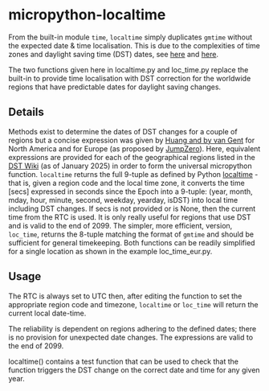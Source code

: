 # micropython-localtime
From the built-in module `time`, `localtime` simply duplicates `gmtime` without the expected date & time localisation. This is due to the complexities of time zones and daylight saving time (DST) dates, see [here](https://github.com/orgs/micropython/discussions/12378) and [here](https://forums.raspberrypi.com/viewtopic.php?t=337259&sid=dc6f7a405e66ee699aa182ff7b802eaf).

The two functions given here in localtime.py and loc_time.py replace the built-in to provide time localisation with DST correction for the worldwide regions that have predictable dates for daylight saving changes.
## Details
Methods exist to determine the dates of DST changes for a couple of regions but a concise expression was given by [Huang and by van Gent](https://www.webexhibits.org/daylightsaving/i.html) for North America and for Europe (as proposed by [JumpZero](https://forum.micropython.org/viewtopic.php?f=2&t=4034)). Here, equivalent expressions are provided for each of the geographical regions listed in the [DST Wiki](https://en.wikipedia.org/wiki/Daylight_saving_time_by_country) (as of January 2025) in order to form the universal micropython function.
`localtime` returns the full 9-tuple as defined by Python [localtime](https://docs.python.org/3/library/time.html) - that is, given a region code and the local time zone, it converts the time [secs] expressed in seconds since the Epoch into a 9-tuple: (year, month, mday, hour, minute, second, weekday, yearday, isDST) into local time including DST changes. If secs is not provided or is None, then the current time from the RTC is used. It is only really useful for regions that use DST and is valid to the end of 2099.
The simpler, more efficient, version, `loc_time`, returns the 8-tuple matching the format of `gmtime` and should be sufficient for general timekeeping.
Both functions can be readily simplified for a single location as shown in the example loc_time_eur.py.
## Usage
The RTC is always set to UTC then, after editing the function to set the appropriate region code and timezone, `localtime` or `loc_time` will return the current local date-time. 

The reliability is dependent on regions adhering to the defined dates; there is no provision for unexpected date changes. The expressions are valid to the end of 2099.

localtime() contains a test function that can be used to check that the function triggers the DST change on the correct date and time for any given year.
